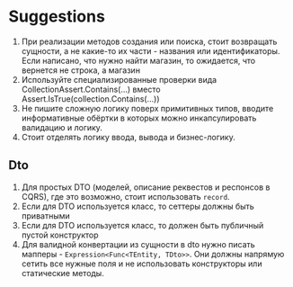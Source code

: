 # Suggestions

1. При реализации методов создания или поиска, стоит возвращать сущности, а не какие-то их части - названия или идентификаторы. Если написано, что нужно найти магазин, то ожидается, что вернется не строка, а магазин
2. Используйте специализированные проверки вида CollectionAssert.Contains(...) вместо Assert.IsTrue(collection.Contains(...))
3. Не пишите сложную логику поверх примитивных типов, вводите информативные обёртки в которых можно инкапсулировать валидацию и логику.
4. Стоит отделять логику ввода, вывода и бизнес-логику.


## Dto
1. Для простых DTO (моделей, описание реквестов и респонсов в CQRS), где это возможно, стоит использовать `record`.
2. Если для DTO используется класс, то сеттеры должны быть приватными
3. Если для DTO используется класс, то должен быть публичный пустой конструктор
4. Для валидной конвертации из сущности в dto нужно писать мапперы - `Expression<Func<TEntity, TDto>>`. Они должны напрямую сетить все нужные поля и не использовать конструкторы или статические методы.
